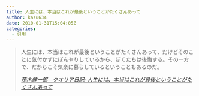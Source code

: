 ```yaml
---
title: 人生には、本当はこれが最後ということがたくさんあって
author: kazu634
date: 2010-01-31T15:04:05Z
categories:
  - 引用
---
```

<div class="section">
<blockquote title="茂木健一郎　クオリア日記" cite="http://kenmogi.cocolog-nifty.com/qualia/2010/01/post-e81c.html">
<p>
      人生には、本当はこれが最後ということがたくさんあって、だけどそのことに気付かずにぼんやりしているから、ぼくたちは後悔する。その一方で、だからこそ気楽に暮らしているということもあるのだ。
</p>

<p>
<cite><a href="http://kenmogi.cocolog-nifty.com/qualia/2010/01/post-e81c.html" onclick="__gaTracker('send', 'event', 'outbound-article', 'http://kenmogi.cocolog-nifty.com/qualia/2010/01/post-e81c.html', '茂木健一郎　クオリア日記: 人生には、本当はこれが最後ということがたくさんあって');" target="_blank">茂木健一郎　クオリア日記: 人生には、本当はこれが最後ということがたくさんあって</a></cite>
</p>
</blockquote>
</div>
